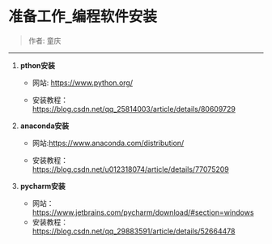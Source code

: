 # 准备工作_编程软件安装

> 作者:  童庆

***

1. **pthon安装**
   
   - 网站:  <https://www.python.org/>
   
   - 安装教程： https://blog.csdn.net/qq_25814003/article/details/80609729 
   
     
   
2. **anaconda安装**
   
   - 网站:https://www.anaconda.com/distribution/
   
   - 安装教程： https://blog.csdn.net/u012318074/article/details/77075209 
   
     
   
3. **pycharm安装**

   - 网站：https://www.jetbrains.com/pycharm/download/#section=windows
   - 安装教程： https://blog.csdn.net/qq_29883591/article/details/52664478 


